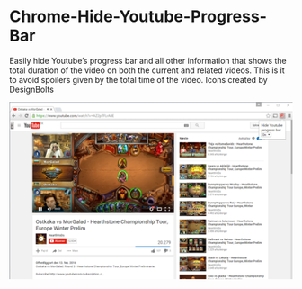 # Chrome-Hide-Youtube-Progress-Bar
Easily hide Youtube’s progress bar and all other information that shows the total duration of the video on both the current and related videos. This is it to avoid spoilers given by the total time of the video. Icons created by DesignBolts

![screen capture1](https://raw.githubusercontent.com/NicolaiThorup/Chrome-Hide-Youtube-Progress-Bar/master/screencapture2.PNG)
